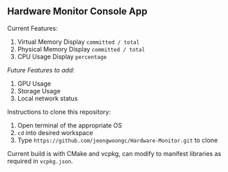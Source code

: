 ## Hardware Monitor Console App


Current Features:

1. Virtual Memory Display `committed / total`
2. Physical Memory Display `committed / total`
3. CPU Usage Display `percentage`


*Future Features to add:*

1. GPU Usage
2. Storage Usage
3. Local network status

Instructions to clone this repository:

1. Open terminal of the appropriate OS
2. `cd` into desired workspace
3. Type `https://github.com/jeongwoongc/Hardware-Monitor.git` to clone

Current build is with CMake and vcpkg, can modify to manifest libraries as required in `vcpkg.json`.


